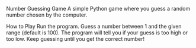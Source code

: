 Number Guessing Game
A simple Python game where you guess a random number chosen by the computer.

How to Play
Run the program.
Guess a number between 1 and the given range (default is 100).
The program will tell you if your guess is too high or too low.
Keep guessing until you get the correct number!
